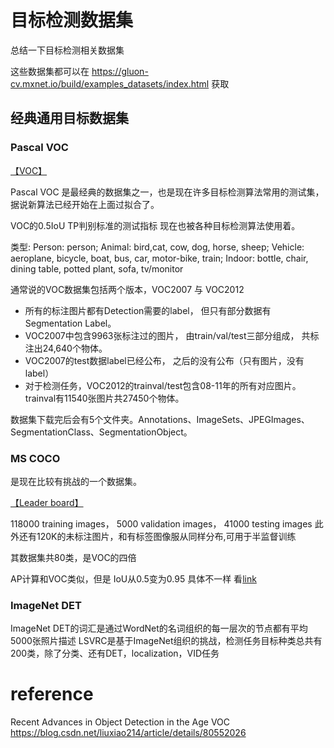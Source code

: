 # 目标检测数据集

总结一下目标检测相关数据集

这些数据集都可以在
    https://gluon-cv.mxnet.io/build/examples_datasets/index.html
获取


## 经典通用目标数据集

### Pascal VOC

[【VOC】](http://host.robots.ox.ac.uk/pascal/VOC/)

Pascal VOC 是最经典的数据集之一，也是现在许多目标检测算法常用的测试集，据说新算法已经开始在上面过拟合了。

VOC的0.5IoU TP判别标准的测试指标 现在也被各种目标检测算法使用着。

类型:
Person: person; 
Animal: bird,cat, cow, dog, horse, sheep;
Vehicle: aeroplane, bicycle, boat, bus, car, motor-bike, train;
Indoor: bottle, chair, dining table, potted plant, sofa, tv/monitor

通常说的VOC数据集包括两个版本，VOC2007 与 VOC2012

- 所有的标注图片都有Detection需要的label， 但只有部分数据有Segmentation Label。 
- VOC2007中包含9963张标注过的图片， 由train/val/test三部分组成， 共标注出24,640个物体。 
- VOC2007的test数据label已经公布， 之后的没有公布（只有图片，没有label） 
- 对于检测任务，VOC2012的trainval/test包含08-11年的所有对应图片。 trainval有11540张图片共27450个物体。

数据集下载完后会有5个文件夹。Annotations、ImageSets、JPEGImages、SegmentationClass、SegmentationObject。



### MS COCO

是现在比较有挑战的一个数据集。

[【Leader board】](http://cocodataset.org/#detection-leaderboard)

118000 training images， 5000 validation images， 41000 testing images
此外还有120K的未标注图片，和有标签图像服从同样分布,可用于半监督训练

其数据集共80类，是VOC的四倍

AP计算和VOC类似，但是 IoU从0.5变为0.95 具体不一样 看[link](http://cocodataset.org/#detection-eval)


### ImageNet DET

ImageNet DET的词汇是通过WordNet的名词组织的每一层次的节点都有平均5000张照片描述
LSVRC是基于ImageNet组织的挑战，检测任务目标种类总共有200类，除了分类、还有DET，localization，VID任务

# reference

Recent Advances in Object Detection in the Age
VOC https://blog.csdn.net/liuxiao214/article/details/80552026 


